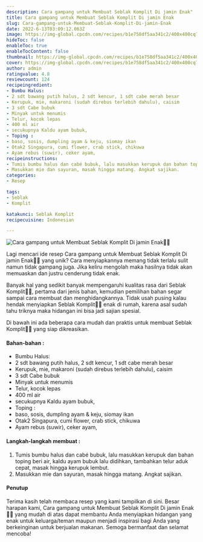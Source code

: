 ```yaml
---
description: Cara gampang untuk Membuat Seblak Komplit Di jamin Enak"
title: Cara gampang untuk Membuat Seblak Komplit Di jamin Enak
slug: Cara-gampang-untuk-Membuat-Seblak-Komplit-Di-jamin-Enak
date: 2022-6-13T03:09:12.063Z
image: https://img-global.cpcdn.com/recipes/b1e758df5aa341c2/400x400cq70/photo.jpg
hideToc: false
enableToc: true
enableTocContent: false
thumbnail: https://img-global.cpcdn.com/recipes/b1e758df5aa341c2/400x400cq70/photo.jpg
cover: https://img-global.cpcdn.com/recipes/b1e758df5aa341c2/400x400cq70/photo.jpg
author: admin
ratingvalue: 4.8
reviewcount: 124
recipeingredient:
- Bumbu Halus:
- 2 sdt bawang putih halus, 2 sdt kencur, 1 sdt cabe merah besar
- Kerupuk, mie, makaroni (sudah direbus terlebih dahulu), caisim
- 3 sdt Cabe bubuk
- Minyak untuk menumis
- Telur, kocok lepas
- 400 ml air
- secukupnya Kaldu ayam bubuk,
- Toping :
- baso, sosis, dumpling ayam & keju, siomay ikan
- Otak2 Singapura, cumi flower, crab stick, chikuwa
- Ayam rebus (suwir), ceker ayam,
recipeinstructions:
- Tumis bumbu halus dan cabé bubuk, lalu masukkan kerupuk dan bahan toping beri air, kaldu ayam bubuk lalu didihkan, tambahkan telur aduk cepat, masak hingga kerupuk lembut.
- Masukkan mie dan sayuran, masak hingga matang. Angkat sajikan.
categories:
- Resep

tags:
- Seblak
- Komplit

katakunci: Seblak Komplit
recipecuisine: Indonesian

---
```


![Cara gampang untuk Membuat Seblak Komplit Di jamin Enak👩‍🍳](https://img-global.cpcdn.com/recipes/b1e758df5aa341c2/400x400cq70/photo.jpg)

Lagi mencari ide resep Cara gampang untuk Membuat Seblak Komplit Di jamin Enak👩‍🍳 yang unik? Cara menyiapkannya memang tidak terlalu sulit namun tidak gampang juga. Jika keliru mengolah maka hasilnya tidak akan memuaskan dan justru cenderung tidak enak.

Banyak hal yang sedikit banyak mempengaruhi kualitas rasa dari Seblak Komplit👩‍🍳, pertama dari jenis bahan, kemudian pemilihan bahan segar sampai cara membuat dan menghidangkannya. Tidak usah pusing kalau hendak menyiapkan Seblak Komplit👩‍🍳 enak di rumah, karena asal sudah tahu triknya maka hidangan ini bisa jadi sajian spesial.

Di bawah ini ada beberapa cara mudah dan praktis untuk membuat Seblak Komplit👩‍🍳 yang siap dikreasikan.

<!--inarticleads1-->

#### Bahan-bahan :

- Bumbu Halus:
- 2 sdt bawang putih halus, 2 sdt kencur, 1 sdt cabe merah besar
- Kerupuk, mie, makaroni (sudah direbus terlebih dahulu), caisim
- 3 sdt Cabe bubuk
- Minyak untuk menumis
- Telur, kocok lepas
- 400 ml air
- secukupnya Kaldu ayam bubuk,
- Toping :
- baso, sosis, dumpling ayam & keju, siomay ikan
- Otak2 Singapura, cumi flower, crab stick, chikuwa
- Ayam rebus (suwir), ceker ayam,

<!--inarticleads2-->

#### Langkah-langkah membuat :

1. Tumis bumbu halus dan cabé bubuk, lalu masukkan kerupuk dan bahan toping beri air, kaldu ayam bubuk lalu didihkan, tambahkan telur aduk cepat, masak hingga kerupuk lembut.
1. Masukkan mie dan sayuran, masak hingga matang. Angkat sajikan.

#### Penutup

Terima kasih telah membaca resep yang kami tampilkan di sini. Besar harapan kami, Cara gampang untuk Membuat Seblak Komplit Di jamin Enak👩‍🍳 yang mudah di atas dapat membantu Anda menyiapkan hidangan yang enak untuk keluarga/teman maupun menjadi inspirasi bagi Anda yang berkeinginan untuk berjualan makanan. Semoga bermanfaat dan selamat mencoba!